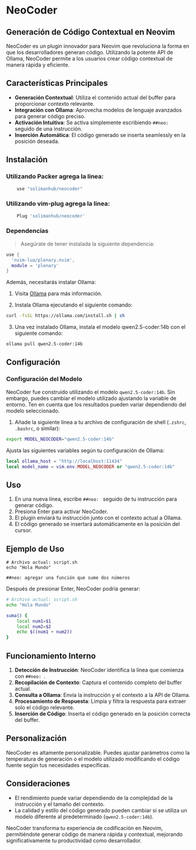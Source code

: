 # NeoCoder

## Generación de Código Contextual en Neovim

NeoCoder es un plugin innovador para Neovim que revoluciona la forma en que los desarrolladores generan código. Utilizando la potente API de Ollama, NeoCoder permite a los usuarios crear código contextual de manera rápida y eficiente.

## Características Principales

- **Generación Contextual**: Utiliza el contenido actual del buffer para proporcionar contexto relevante.
- **Integración con Ollama**: Aprovecha modelos de lenguaje avanzados para generar código preciso.
- **Activación Intuitiva**: Se activa simplemente escribiendo `##neo: ` seguido de una instrucción.
- **Inserción Automática**: El código generado se inserta seamlessly en la posición deseada.

## Instalación

### Utilizando Packer agrega la linea:

```lua
	use "solimanhub/neocoder"
```
### Utilizando vim-plug agrega la linea:

```lua
    Plug 'solimanhub/neocoder'
```

### Dependencias

> Asegúrate de tener instalada la siguiente dependencia:

```lua
use {
  'nvim-lua/plenary.nvim',
  module = 'plenary'
}
```

Además, necesitarás instalar Ollama:

1. Visita [Ollama](https://ollama.com/download) para más información.

2. Instala Ollama ejecutando el siguiente comando:
```bash
curl -fsSL https://ollama.com/install.sh | sh
```

3. Una vez instalado Ollama, instala el modelo qwen2.5-coder:14b con el siguiente comando:

```bash
ollama pull qwen2.5-coder:14b
```

## Configuración

### Configuración del Modelo

NeoCoder fue construido utilizando el modelo `qwen2.5-coder:14b`. Sin embargo, puedes cambiar el modelo utilizado ajustando la variable de entorno. Ten en cuenta que los resultados pueden variar dependiendo del modelo seleccionado.

1. Añade la siguiente línea a tu archivo de configuración de shell (`.zshrc`, `.bashrc`, o similar):

```bash
export MODEL_NEOCODER="qwen2.5-coder:14b"
```

Ajusta las siguientes variables según tu configuración de Ollama:

```lua
local ollama_host = "http://localhost:11434"
local model_name = vim.env.MODEL_NEOCODER or "qwen2.5-coder:14b"
```

## Uso

1. En una nueva línea, escribe `##neo: ` seguido de tu instrucción para generar código.
2. Presiona Enter para activar NeoCoder.
3. El plugin enviará tu instrucción junto con el contexto actual a Ollama.
4. El código generado se insertará automáticamente en la posición del cursor.

## Ejemplo de Uso

```
# Archivo actual: script.sh
echo "Hola Mundo"

##neo: agregar una función que sume dos números
```

Después de presionar Enter, NeoCoder podría generar:

```bash
# Archivo actual: script.sh
echo "Hola Mundo"

suma() {
    local num1=$1
    local num2=$2
    echo $((num1 + num2))
}
```

## Funcionamiento Interno

1. **Detección de Instrucción**: NeoCoder identifica la línea que comienza con `##neo: `.
2. **Recopilación de Contexto**: Captura el contenido completo del buffer actual.
3. **Consulta a Ollama**: Envía la instrucción y el contexto a la API de Ollama.
4. **Procesamiento de Respuesta**: Limpia y filtra la respuesta para extraer solo el código relevante.
5. **Inserción de Código**: Inserta el código generado en la posición correcta del buffer.

## Personalización

NeoCoder es altamente personalizable. Puedes ajustar parámetros como la temperatura de generación o el modelo utilizado modificando el código fuente según tus necesidades específicas.

## Consideraciones

- El rendimiento puede variar dependiendo de la complejidad de la instrucción y el tamaño del contexto.
- La calidad y estilo del código generado pueden cambiar si se utiliza un modelo diferente al predeterminado (`qwen2.5-coder:14b`).

NeoCoder transforma tu experiencia de codificación en Neovim, permitiéndote generar código de manera rápida y contextual, mejorando significativamente tu productividad como desarrollador.

